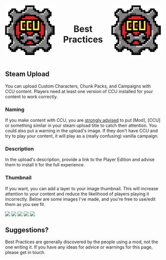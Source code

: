 ﻿<p align="left">
<img width = "160" src="../Images/CCU_Large.png" alt="CCU Logo" align="left" style="image-rendering: -moz-crisp-edges; image-rendering: -o-crisp-edges; image-rendering: -webkit-optimize-contrast; image-rendering: pixelated; -ms-interpolation-mode: nearest-neighbor;">
<img width = "160" src="../Images/CCU_Large.png" alt="Yeah there are two, so what" align="right" style="image-rendering: -moz-crisp-edges; image-rendering: -o-crisp-edges; image-rendering: -webkit-optimize-contrast; image-rendering: pixelated; -ms-interpolation-mode: nearest-neighbor;">
</p>

<h1 align="center">
<br>
Best Practices
</h1>
<br><br>

##			Steam Upload
You can upload Custom Characters, Chunk Packs, and Campaigns with CCU content. Players need at least one version of CCU installed for your content to work correctly. 

###				Naming
If you make content with CCU, you are <u>strongly advised</u> to put [Mod], [CCU] or something similar in your steam upload title to catch their attention. You could also put a warning in the upload's image. If they don't have CCU and try to play your content, it will play as a (really confusing) vanilla campaign.

###				Description
In the upload's description, provide a link to the Player Edition and advise them to install it for the full experience.

###				Thumbnail
If you want, you can add a layer to your image thumbnail. This will increase attention to your content and reduce the likelihood of players playing it incorrectly. Below are some images I've made, and you're free to use/edit them as you see fit.

<img src="../CCU/Images/CCU_16x16.png">
<img src="../CCU/Images/CCU_64x64.png">
<img src="../CCU/Images/CCU_Blue.png">
<img src="../CCU/Images/CCU_Large.png">
<img src="../CCU/Images/CharacterFrame.png">

##			Suggestions?
Best Practices are generally discovered by the people using a mod, not the one writing it. If you have any ideas for advice or warnings for this page, please get in touch.